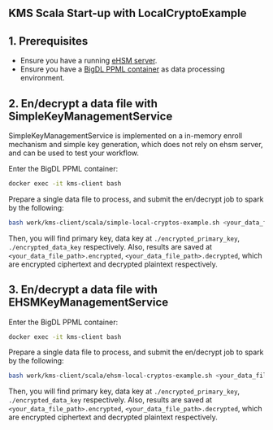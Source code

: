 ## **KMS Scala Start-up with LocalCryptoExample**

## 1. Prerequisites

- Ensure you have a running [eHSM server](https://github.com/intel-analytics/BigDL/tree/main/ppml/kms-client#1-deploy-bigdl-ppml-with-kms-server).
- Ensure you have a [BigDL PPML container](https://github.com/intel-analytics/BigDL/tree/main/ppml/kms-client#31-start-a-bigdl-ppml-container-with-kms-client) as data processing environment.

## 2. En/decrypt a data file with SimpleKeyManagementService

SimpleKeyManagementService is implemented on a in-memory enroll mechanism and simple key generation, which does not rely on ehsm server, and can be used to test your workflow.

Enter the BigDL PPML container:

```bash
docker exec -it kms-client bash
```

Prepare a single data file to process, and submit the en/decrypt job to spark by the following:

```bash
bash work/kms-client/scala/simple-local-cryptos-example.sh <your_data_file_path> <spark_local_ip>
```

Then, you will find primary key, data key at `./encrypted_primary_key`, `./encrypted_data_key` respectively. Also, results are saved at `<your_data_file_path>.encrypted`,  `<your_data_file_path>.decrypted`, which are encrypted ciphertext and decrypted plaintext respectively.

## 3. En/decrypt a data file with EHSMKeyManagementService

Enter the BigDL PPML container:

```bash
docker exec -it kms-client bash
```

Prepare a single data file to process, and submit the en/decrypt job to spark by the following:

```bash
bash work/kms-client/scala/ehsm-local-cryptos-example.sh <your_data_file_path> <ehsm_kms_server_ip> <ehsm_kms_server_port> <spark_local_ip>
```

Then, you will find primary key, data key at `./encrypted_primary_key`, `./encrypted_data_key` respectively. Also, results are saved at `<your_data_file_path>.encrypted`,  `<your_data_file_path>.decrypted`, which are encrypted ciphertext and decrypted plaintext respectively.
